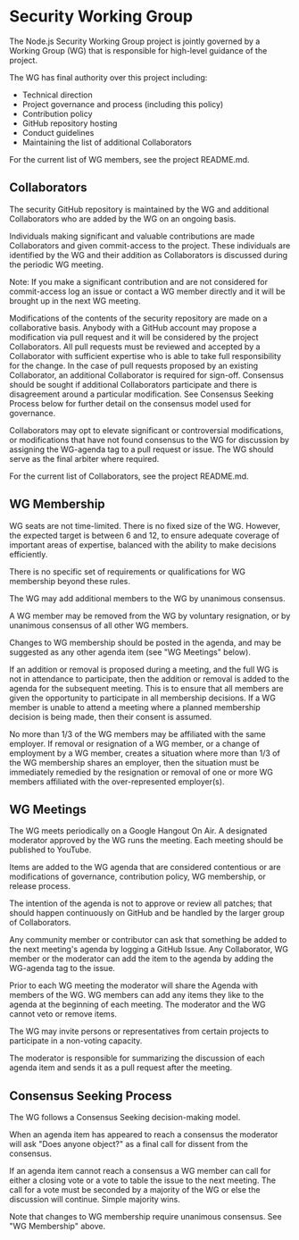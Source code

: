 # Security Working Group

The Node.js Security Working Group project is jointly governed by a Working
Group (WG) that is responsible for high-level guidance of the project.

The WG has final authority over this project including:

- Technical direction
- Project governance and process (including this policy)
- Contribution policy
- GitHub repository hosting
- Conduct guidelines
- Maintaining the list of additional Collaborators

For the current list of WG members, see the project README.md.

## Collaborators

The security GitHub repository is maintained by the WG and additional
Collaborators who are added by the WG on an ongoing basis.

Individuals making significant and valuable contributions are made Collaborators
and given commit-access to the project. These individuals are identified by the
WG and their addition as Collaborators is discussed during the periodic WG
meeting.

Note: If you make a significant contribution and are not considered for
commit-access log an issue or contact a WG member directly and it will be
brought up in the next WG meeting.

Modifications of the contents of the security repository are made on a
collaborative basis. Anybody with a GitHub account may propose a modification
via pull request and it will be considered by the project Collaborators. All
pull requests must be reviewed and accepted by a Collaborator with sufficient
expertise who is able to take full responsibility for the change. In the case of
pull requests proposed by an existing Collaborator, an additional Collaborator
is required for sign-off. Consensus should be sought if additional Collaborators
participate and there is disagreement around a particular modification. See
Consensus Seeking Process below for further detail on the consensus model used
for governance.

Collaborators may opt to elevate significant or controversial modifications, or
modifications that have not found consensus to the WG for discussion by
assigning the WG-agenda tag to a pull request or issue. The WG should serve as
the final arbiter where required.

For the current list of Collaborators, see the project README.md.

## WG Membership

WG seats are not time-limited. There is no fixed size of the WG. However, the
expected target is between 6 and 12, to ensure adequate coverage of important
areas of expertise, balanced with the ability to make decisions efficiently.

There is no specific set of requirements or qualifications for WG membership
beyond these rules.

The WG may add additional members to the WG by unanimous consensus.

A WG member may be removed from the WG by voluntary resignation, or by unanimous
consensus of all other WG members.

Changes to WG membership should be posted in the agenda, and may be suggested as
any other agenda item (see "WG Meetings" below).

If an addition or removal is proposed during a meeting, and the full WG is not
in attendance to participate, then the addition or removal is added to the
agenda for the subsequent meeting. This is to ensure that all members are given
the opportunity to participate in all membership decisions. If a WG member is
unable to attend a meeting where a planned membership decision is being made,
then their consent is assumed.

No more than 1/3 of the WG members may be affiliated with the same employer. If
removal or resignation of a WG member, or a change of employment by a WG member,
creates a situation where more than 1/3 of the WG membership shares an employer,
then the situation must be immediately remedied by the resignation or removal of
one or more WG members affiliated with the over-represented employer(s).

## WG Meetings

The WG meets periodically on a Google Hangout On Air. A designated moderator
approved by the WG runs the meeting. Each meeting should be published to
YouTube.

Items are added to the WG agenda that are considered contentious or are
modifications of governance, contribution policy, WG membership, or release
process.

The intention of the agenda is not to approve or review all patches; that should
happen continuously on GitHub and be handled by the larger group of
Collaborators.

Any community member or contributor can ask that something be added to the next
meeting's agenda by logging a GitHub Issue. Any Collaborator, WG member or the
moderator can add the item to the agenda by adding the WG-agenda tag to the
issue.

Prior to each WG meeting the moderator will share the Agenda with members of the
WG. WG members can add any items they like to the agenda at the beginning of
each meeting. The moderator and the WG cannot veto or remove items.

The WG may invite persons or representatives from certain projects to
participate in a non-voting capacity.

The moderator is responsible for summarizing the discussion of each agenda item
and sends it as a pull request after the meeting.

## Consensus Seeking Process

The WG follows a Consensus Seeking decision-making model.

When an agenda item has appeared to reach a consensus the moderator will ask
"Does anyone object?" as a final call for dissent from the consensus.

If an agenda item cannot reach a consensus a WG member can call for either a
closing vote or a vote to table the issue to the next meeting. The call for a
vote must be seconded by a majority of the WG or else the discussion will
continue. Simple majority wins.

Note that changes to WG membership require unanimous consensus. See "WG
Membership" above.
